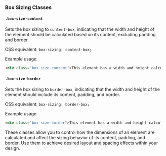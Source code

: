 
### Box Sizing Classes

#### `.box-size-content`

Sets the box sizing to `content-box`, indicating that the width and height of the element should be calculated based on its content, excluding padding and border.

CSS equivalent: `box-sizing: content-box;`

Example usage:
```html
<div class="box-size-content">This element has a width and height calculated based on its content.</div>
```

#### `.box-size-border`

Sets the box sizing to `border-box`, indicating that the width and height of the element should include its content, padding, and border.

CSS equivalent: `box-sizing: border-box;`

Example usage:
```html
<div class="box-size-border">This element has a width and height calculated including its content, padding, and border.</div>
```

These classes allow you to control how the dimensions of an element are calculated and affect the sizing behavior of its content, padding, and border. Use them to achieve desired layout and spacing effects within your design.
